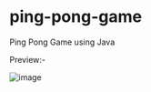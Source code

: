 # ping-pong-game
Ping Pong Game using Java

Preview:-

![image](https://github.com/kishore28kumar/ping-pong-game/assets/139374121/b27ae10d-c3e1-4b47-8a11-50b15e0c6afb)

